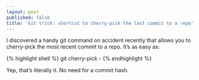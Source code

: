 ```yaml
---
layout: post
published: false
title: 'Git trick: shortcut to cherry-pick the last commit to a repo'
---
```

I discovered a handy git command on accident recently that allows you to cherry-pick the most recent commit to a repo. It’s as easy as:

{% highlight shell %}
git cherry-pick -
{% endhighlight %}

Yep, that’s literally it. No need for a commit hash.